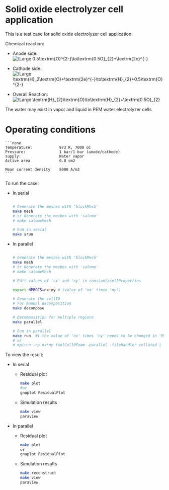# __Solid oxide electrolyzer cell application__

This is a test case for solid oxide electrolyzer cell application.

Chemical reaction:

- Anode side:
  <img src="https://latex.codecogs.com/svg.latex?\Large&space;0.5\textrm{O}^{2-}\to\textrm{0.5O}_{2}+\textrm{2e}^{-}" title="\Large 0.5\textrm{O}^{2-}\to\textrm{0.5O}_{2}+\textrm{2e}^{-}" />

- Cathode side:
  <img src="https://latex.codecogs.com/svg.latex?\Large&space;\textrm{H}_2\textrm{O}+\textrm{2e}^{-}\to\textrm{H}_{2}+0.5\textrm{O}^{2-}" title="\Large \textrm{H}_2\textrm{O}+\textrm{2e}^{-}\to\textrm{H}_{2}+0.5\textrm{O}^{2-}" />

- Overall Reaction:
  <img src="https://latex.codecogs.com/svg.latex?\Large&space;\textrm{H}_{2}\textrm{O}\to\textrm{H}_{2}+\textrm{0.5O}_{2}" title="\Large \textrm{H}_{2}\textrm{O}\to\textrm{H}_{2}+\textrm{0.5O}_{2}" />

The water may exist in vapor and liquid in PEM water electrolyzer cells

# Operating conditions

    ```none
    Temperature:            973 K, 7000 oC
    Pressure:               1 bar/1 bar (anode/cathode)
    supply:                 Water vapor
    Active area             0.8 cm2

    Mean current density    8000 A/m3
    ```

To run the case:

- In serial

    ```bash

    # Generate the meshes with 'blockMesh'
    make mesh
    # or Generate the meshes with 'salome'
    # make salomeMesh

    # Run in serial
    make srun

    ```

- In parallel

    ```bash

    # Generate the meshes with 'blockMesh'
    make mesh
    # or Generate the meshes with 'salome'
    # make salomeMesh

    # Edit values of 'nx' and 'ny' in constant/cellProperties

    export NPROCS=nx*ny # (value of 'nx' times 'ny')

    # Generate the cellID
    # For manual decomposition
    make decompose

    # Decomposition for multiple regions
    make parallel

    # Run in parallel
    make run  #( the value of 'nx' times 'ny' needs to be changed in 'Makefile')
    # or
    # mpirun -np nx*ny fuelCell0Foam -parallel -fileHandler collated | tee log.run

    ```

To view the result:

- In serial

  - Residual plot

    ```bash
    make plot
    #or
    gnuplot ResidualPlot

    ```

  - Simulation results

    ```bash
    make view
    paraview

    ```

- In parallel

  - Residual plot

    ```bash
    make plot
    or
    gnuplot ResidualPlot
    ```

  - Simulation results

    ```bash
    make reconstruct
    make view
    paraview
    ```
